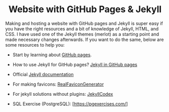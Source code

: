 <h1 align="center">Website with GitHub Pages & Jekyll</h1>

Making and hosting a website with GitHub pages and Jekyll is super easy if you have the right resources and a bit of knowledge of Jekyll, HTML, and CSS. I have used one of the Jekyll themes (merlot) as a starting point and made necessary changes afterwards. If you want to do the same, below are some resources to help you:

- Start by learning about [GitHub pages](https://pages.github.com/).

- How to use Jekyll for GitHub pages? [Jekyll in GitHub pages](https://docs.github.com/en/pages/setting-up-a-github-pages-site-with-jekyll/about-github-pages-and-jekyll)

- Official [Jekyll documentation](https://jekyllrb.com/)

- For making favicons: [RealFaviconGenerator](https://realfavicongenerator.net/)

- For jekyll solutions without plugins: [JekyllCodex](https://jekyllcodex.org/without-plugins/)

- SQL Exercise (PostgreSQL): [https://pgexercises.com/]